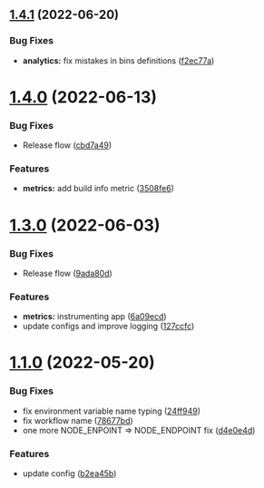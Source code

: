 ## [1.4.1](https://github.com/lidofinance/aave-collaterals-bot/compare/1.4.0...1.4.1) (2022-06-20)


### Bug Fixes

* **analytics:** fix mistakes in bins definitions ([f2ec77a](https://github.com/lidofinance/aave-collaterals-bot/commit/f2ec77ad31fbc287956ad3baaf62037aaa9e301e))



# [1.4.0](https://github.com/lidofinance/aave-collaterals-bot/compare/1.3.0...1.4.0) (2022-06-13)


### Bug Fixes

* Release flow ([cbd7a49](https://github.com/lidofinance/aave-collaterals-bot/commit/cbd7a49e4319c91cdc08adcdf3e438b826ef1005))


### Features

* **metrics:** add build info metric ([3508fe6](https://github.com/lidofinance/aave-collaterals-bot/commit/3508fe61464421dc83634605e20d3358e9d6ab99))



# [1.3.0](https://github.com/lidofinance/aave-collaterals-bot/compare/1.2.0...1.3.0) (2022-06-03)


### Bug Fixes

* Release flow ([9ada80d](https://github.com/lidofinance/aave-collaterals-bot/commit/9ada80d1ac9c62414765615a9a303352ba4c3b48))


### Features

* **metrics:** instrumenting app ([6a09ecd](https://github.com/lidofinance/aave-collaterals-bot/commit/6a09ecda317b004c32e8c8955e568b7f88efec80))
* update configs and improve logging ([127ccfc](https://github.com/lidofinance/aave-collaterals-bot/commit/127ccfcc6173cfabdc3e80aae5f306d609a268e0))



# [1.1.0](https://github.com/lidofinance/aave-collaterals-bot/compare/b2ea45bbe04b5713fcfeca7d89742b0dd06e8f3c...1.1.0) (2022-05-20)


### Bug Fixes

* fix environment variable name typing ([24ff949](https://github.com/lidofinance/aave-collaterals-bot/commit/24ff94904c37377b953ed4fa826c0095ebb61c76))
* fix workflow name ([78677bd](https://github.com/lidofinance/aave-collaterals-bot/commit/78677bde974dde410e0ec143edca4651f178c95d))
* one more NODE_ENPOINT => NODE_ENDPOINT fix ([d4e0e4d](https://github.com/lidofinance/aave-collaterals-bot/commit/d4e0e4d58ee7cf95e8f6df494c844e7fe3273506))


### Features

* update config ([b2ea45b](https://github.com/lidofinance/aave-collaterals-bot/commit/b2ea45bbe04b5713fcfeca7d89742b0dd06e8f3c))



